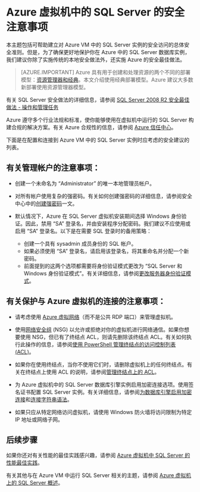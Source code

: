 <properties
	pageTitle="Azure 中的 SQL Server 的安全注意事项 | Azure"
	description="本主题适用于使用经典部署模型创建的资源，并提供了有关保护 Azure 虚拟机中运行的 SQL Server 的一般指南。"
	services="virtual-machines-windows"
	documentationCenter="na"
	authors="rothja"
	manager="jhubbard"
   editor=""    
   tags="azure-service-management"/>
<tags
	ms.service="virtual-machines-windows"
	ms.date="03/23/2016"
	wacn.date="05/16/2016"/>

# Azure 虚拟机中的 SQL Server 的安全注意事项

本主题包括可帮助建立对 Azure VM 中的 SQL Server 实例的安全访问的总体安全准则。但是，为了确保更好地保护你在 Azure 中的 SQL Server 数据库实例，我们建议你除了实施传统的本地安全做法外，还实施 Azure 的安全最佳做法。

> [AZURE.IMPORTANT] Azure 具有用于创建和处理资源的两个不同的部署模型：[资源管理器和经典](/documentation/articles/resource-manager-deployment-model)。本文介绍使用经典部署模型。Azure 建议大多数新部署使用资源管理器模型。
 

有关 SQL Server 安全做法的详细信息，请参阅 [SQL Server 2008 R2 安全最佳做法 - 操作和管理任务](http://download.microsoft.com/download/1/2/A/12ABE102-4427-4335-B989-5DA579A4D29D/SQL_Server_2008_R2_Security_Best_Practice_Whitepaper.docx)

Azure 遵守多个行业法规和标准，使你能够使用在虚拟机中运行的 SQL Server 构建合规的解决方案。有关 Azure 合规性的信息，请参阅 [Azure 信任中心](/support/trust-center/)。

下面是在配置和连接到 Azure VM 中的 SQL Server 实例时应考虑的安全建议的列表。

## 有关管理帐户的注意事项：

- 创建一个未命名为 “Administrator” 的唯一本地管理员帐户。

- 对所有帐户使用复杂的强密码。有关如何创建强密码的详细信息，请参阅安全中心中的[创建强密码](http://windows.microsoft.com/zh-cn/windows-vista/Tips-for-creating-a-strong-password)一文。

- 默认情况下，Azure 在 SQL Server 虚拟机安装期间选择 Windows 身份验证。因此，禁用 “SA” 登录名，并由安装程序分配密码。我们建议不应使用或启用 “SA” 登录名。以下是在需要 SQL 登录时的备用策略：
	- 创建一个具有 sysadmin 成员身份的 SQL 帐户。
	- 如果必须使用 “SA” 登录名，请启用该登录名，将其重命名并分配一个新密码。
	- 前面提到的这两个选项都需要将身份验证模式更改为 “SQL Server 和 Windows 身份验证模式”。有关详细信息，请参阅[更改服务器身份验证模式](https://msdn.microsoft.com/zh-cn/library/ms188670.aspx)。

## 有关保护与 Azure 虚拟机的连接的注意事项：

- 请考虑使用 [Azure 虚拟网络](/documentation/articles/virtual-networks-overview)（而不是公共 RDP 端口）来管理虚拟机。

- 使用[网络安全组](/documentation/articles/virtual-networks-nsg) (NSG) 以允许或拒绝对你的虚拟机进行网络通信。如果你想要使用 NSG，但已有了终结点 ACL，则请先删除该终结点 ACL。有关如何执行此操作的信息，请参阅[使用 PowerShell 管理终结点的访问控制列表 (ACL)](/documentation/articles/virtual-networks-acl-powershell)。

- 如果你在使用终结点，当你不使用它们时，请删除虚拟机上的任何终结点。有关在终结点上使用 ACL 的说明，请参阅[管理终结点上的 ACL](/documentation/articles/virtual-machines-windows-classic-setup-endpoints#manage-the-acl-on-an-endpoint)。

- 为 Azure 虚拟机中的 SQL Server 数据库引擎实例启用加密连接选项。使用签名证书配置 SQL Server 实例。有关详细信息，请参阅[为数据库引擎启用加密连接](https://msdn.microsoft.com/zh-cn/library/ms191192.aspx)和[连接字符串语法](https://msdn.microsoft.com/zh-cn/library/ms254500.aspx)。

- 如果只应从特定网络访问虚拟机，请使用 Windows 防火墙将访问限制为特定 IP 地址或网络子网。

## 后续步骤

如果你还对有关性能的最佳实践感兴趣，请参阅 [Azure 虚拟机中 SQL Server 的性能最佳实践](/documentation/articles/virtual-machines-windows-sql-performance)。

有关其他与在 Azure VM 中运行 SQL Server 相关的主题，请参阅 [Azure 虚拟机上的 SQL Server 概述](/documentation/articles/virtual-machines-windows-sql-server-iaas-overview)。

<!---HONumber=Mooncake_0509_2016-->